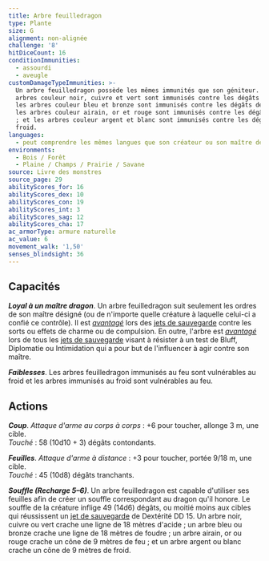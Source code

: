 ```yaml
---
title: Arbre feuilledragon
type: Plante
size: G
alignment: non-alignée
challenge: '8'
hitDiceCount: 16
conditionImmunities:
  - assourdi
  - aveugle
customDamageTypeImmunities: >-
  Un arbre feuilledragon possède les mêmes immunités que son géniteur. Les
  arbres couleur noir, cuivre et vert sont immunisés contre les dégâts d'acide ;
  les arbres couleur bleu et bronze sont immunisés contre les dégâts de foudre ;
  les arbres couleur airain, or et rouge sont immunisés contre les dégâts de feu
  ; et les arbres couleur argent et blanc sont immunisés contre les dégâts de
  froid.
languages:
  - peut comprendre les mêmes langues que son créateur ou son maître désigné
environments:
  - Bois / Forêt
  - Plaine / Champs / Prairie / Savane
source: Livre des monstres
source_page: 29
abilityScores_for: 16
abilityScores_dex: 10
abilityScores_con: 19
abilityScores_int: 3
abilityScores_sag: 12
abilityScores_cha: 17
ac_armorType: armure naturelle
ac_value: 6
movement_walk: '1,50'
senses_blindsight: 36
---
```

## Capacités
_**Loyal à un maître dragon**_. Un arbre feuilledragon suit seulement les ordres de son maître désigné (ou de n'importe quelle créature à laquelle celui-ci a confié ce contrôle). Il est [_avantagé_](/utiliser-les-caracteristiques/#avantage-et-desavantage) lors des [jets de sauvegarde](/utiliser-les-caracteristiques/#jets-de-sauvegarde) contre les sorts ou effets de charme ou de compulsion. En outre, l'arbre est [_avantagé_](/utiliser-les-caracteristiques/#avantage-et-desavantage) lors de tous les [jets de sauvegarde](/utiliser-les-caracteristiques/#jets-de-sauvegarde) visant à résister à un test de Bluff, Diplomatie ou Intimidation qui a pour but de l'influencer à agir contre son maître.

_**Faiblesses**_. Les arbres feuilledragon immunisés au feu sont vulnérables au froid et les arbres immunisés au froid sont vulnérables au feu.

## Actions
_**Coup**_. _Attaque d'arme au corps à corps_ : +6 pour toucher, allonge 3 m, une cible.  
_Touché_ : 58 (10d10 + 3) dégâts contondants.

_**Feuilles**_. _Attaque d'arme à distance_ : +3 pour toucher, portée 9/18 m, une cible.  
_Touché_ : 45 (10d8) dégâts tranchants.

_**Souffle (Recharge 5–6)**_. Un arbre feuilledragon est capable d'utiliser ses feuilles afin de créer un souffle correspondant au dragon qu'il honore. Le souffle de la créature inflige 49 (14d6) dégâts, ou moitié moins aux cibles qui réussissent un [jet de sauvegarde](/utiliser-les-caracteristiques/#jets-de-sauvegarde) de Dextérité DD 15. Un arbre noir, cuivre ou vert crache une ligne de 18 mètres d'acide ; un arbre bleu ou bronze crache une ligne de 18 mètres de foudre ; un arbre airain, or ou rouge crache un cône de 9 mètres de feu ; et un arbre argent ou blanc crache un cône de 9 mètres de froid.
